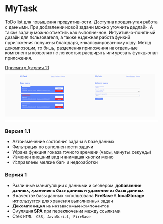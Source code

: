 # MyTask

ToDo list для повышения продуктивности.
Доступна продвинутая работа с данными. При добавлении новой задачи можно уточнить дедлайн. А также задачу можно  отметить как выполненное. Интуитивно-понятный дизайн для пользователя, а также надежная работа функий прриложения получены благодаря, инкапсулированному коду. Метод декомпозоции, то бишь, разделения приложения на отдельные компоненты позволяют с легкостью расширять или урезать функционал приложения. 

[Просмотр (версия 2)](https://rasuliazamat.github.io/mytask/)

<div style="display: flex;">
    <img src="assets/myTask-view-2.png" alt="2022-02-20-6" border="0" style="width: 49%;">
    <img src="assets/myTask-view-1.png" alt="2022-02-20-6" border="0" style="width: 49%;">
</div>

---


### Версия 1.1
-   Автоизменение состояния задачи в базе данных
-   Фильтрация по выполненности задачи  
-   Убрана функция показа точного времени (часы, минуты, секунды)
-   Изменен внешний вид и анимация кнопки меню
-   Исправлены мелкие баги и недоработки
### Версия 1

-   Различные манипуляции c данными и сервером:
    **добавление данных, хранение в базе данных и удалениe из базы данных**
-   В качестве базы данных использована **FireBase**
    А **localStorage** используется для хранения выполненных задач
-   **Декомпозиция** на независимые компонентов
-   Эмуляция **SPA** при переключении между ссылками
-   Стек `HTML, CSS, JavaScript, FireBase`
